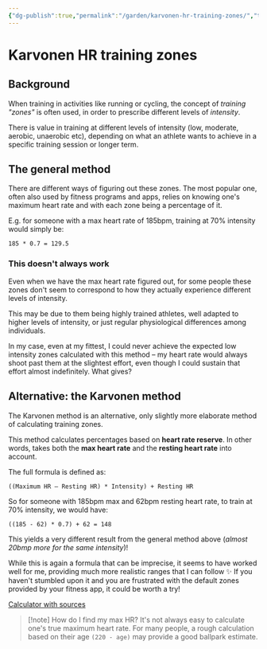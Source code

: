 ```yaml
---
{"dg-publish":true,"permalink":"/garden/karvonen-hr-training-zones/","tags":["cycling","running","fitness"],"created":"2024-03-09T21:41:43.868+01:00","updated":"2024-03-10T01:00:02.789+01:00"}
---
```


# Karvonen HR training zones

## Background
When training in activities like running or cycling, the concept of *training "zones"* is often used, in order to prescribe different levels of *intensity*.

There is value in training at different levels of intensity (low, moderate, aerobic, unaerobic etc), depending on what an athlete wants to achieve in a specific training session or longer term.

## The general method
There are different ways of figuring out these zones. The most popular one, often also used by fitness programs and apps, relies on knowing one's maximum heart rate and with each zone being a percentage of it.

E.g. for someone with a max heart rate of 185bpm, training at 70% intensity would simply be:
```
185 * 0.7 = 129.5
```

### This doesn't always work

Even when we have the max heart rate figured out, for some people these zones don't seem to correspond to how they actually experience different levels of intensity.

This may be due to them being highly trained athletes, well adapted to higher levels of intensity, or just regular physiological differences among individuals.

In my case, even at my fittest, I could never achieve the expected low intensity zones calculated with this method – my heart rate would always shoot past them  at the slightest effort, even though I could sustain that effort almost indefinitely. What gives?
## Alternative: the Karvonen method

The Karvonen method is an alternative, only slightly more elaborate method of calculating training zones.

This method calculates percentages based on **heart rate reserve**. In other words, takes both the **max heart rate** and the **resting heart rate** into account.

The full formula is defined as:
```
((Maximum HR – Resting HR) * Intensity) + Resting HR
```

So for someone with 185bpm max and 62bpm resting heart rate, to train at 70% intensity, we would have:

```
((185 - 62) * 0.7) + 62 = 148
```

This yields a very different result from the general method above (*almost 20bmp more for the same intensity*)!

While this is again a formula that can be imprecise, it seems to have worked well for me, providing much more realistic ranges that I can follow ✨  If you haven't stumbled upon it and you are frustrated with the default zones provided by your fitness app, it could be worth a try!

[Calculator with sources](https://www.omnicalculator.com/health/karvonen-formula)

> [!note] How do I find my max HR?
>  It's not always easy to calculate one's true maximum heart rate. For many people, a rough calculation based on their age `(220 - age)` may provide a good ballpark estimate. 
